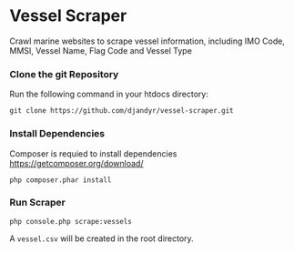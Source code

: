 Vessel Scraper
========================

Crawl marine websites to scrape vessel information, including IMO Code, MMSI, Vessel Name, Flag Code and Vessel Type

### Clone the git Repository

Run the following command in your htdocs directory:

```
git clone https://github.com/djandyr/vessel-scraper.git
```    

### Install Dependencies

Composer is requied to install dependencies https://getcomposer.org/download/

```
php composer.phar install
```

### Run Scraper

```
php console.php scrape:vessels
```

A `vessel.csv` will be created in the root directory.
